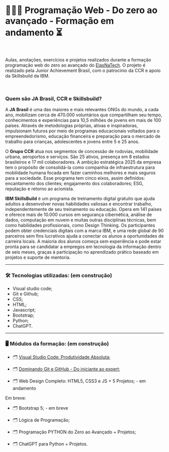 # 👩🏼‍💻 Programação Web - Do zero ao avançado - Formação em andamento ⏳

</br>

Aulas, anotações, exercícios e projetos realizados durante a formação programação web do zero ao avançado do [ElasNaTech](https://jabrasil.org.br/elasnatech23/). O projeto é realizado pela Junior Achievement Brasil, com o patrocínio da CCR e apoio da Skillsbuild da IBM.

</br>

### Quem são JA Brasil, CCR e Skillsbuild? 

A **JA Brasil** é uma das maiores e mais relevantes ONGs do mundo, a cada ano, mobilizam cerca de 470.000 voluntários que compartilham seu tempo, conhecimentos e experiências para 10,5 milhões de jovens em mais de 100 países. Através de metodologias próprias, ativas e inspiradoras, impulsionam futuros por meio de programas educacionais voltados para o empreendedorismo, educação financeira e preparação para o mercado de trabalho para crianças, adolescentes e jovens entre 5 e 25 anos.

O **Grupo CCR** atua nos segmentos de concessão de rodovias, mobilidade urbana, aeroportos e serviços. São 25 ativos, presença em 8 estados brasileiros e 17 mil colaboradores. A ambição estratégica 2025 da empresa tem o propósito de consolidá-la como companhia de infraestrutura para mobilidade humana focada em fazer caminhos melhores e mais seguros para a sociedade. Esse programa tem cinco eixos, assim definidos: encantamento dos clientes; engajamento dos colaboradores; ESG, reputação e retorno ao acionista.


**IBM SkillsBuild** é um programa de treinamento digital gratuito que ajuda adultos a desenvolver novas habilidades valiosas e encontrar trabalho, independentemente de seu treinamento ou educação. Opera em 141 países e oferece mais de 10.000 cursos em segurança cibernética, análise de dados, computação em nuvem e muitas outras disciplinas técnicas, bem como habilidades profissionais, como Design Thinking. Os participantes podem obter credenciais digitais com a marca IBM, e uma rede global de 90 parceiros sem fins lucrativos ajuda a conectar os alunos a oportunidades de carreira locais. A maioria dos alunos começa sem experiência e pode estar pronta para se candidatar a empregos em tecnologia da informação dentro de seis meses, graças à participação no aprendizado prático baseado em projetos e suporte de mentoria. 

---

### 🛠️ Tecnologias utilizadas: (em construção)

- Visual studio code;
- Git e Github;
- CSS;
- HTML;
- Javascript;
- Bootstrap;
- Python;
- ChatGPT.

---

### 🖥️ Módulos da formação: (em construção)

- 🗂️ [Visual Studio Code: Produtividade Absoluta;](/md1-ambienteDesenvolvimento/curso1/README.md)

- 🗂️ [Dominando Git e GitHub - Do iniciante ao expert;](/md1-ambienteDesenvolvimento/curso2/README.md)

- 🗂️ Web Design Completo: HTML5, CSS3 e JS + 5 Projetos; - em andamento

Em breve: 

- 🗂️ Bootstrap 5; - em breve

- 🗂️ Lógica de Programação;

- 🗂️ Programação PYTHON do Zero ao Avançado + Projetos;

- 🗂️ ChatGPT para Python + Projetos.